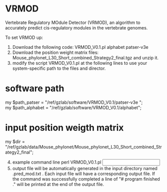 # VRMOD
Vertebrate Regulatory MOdule Detector (VRMOD), an algorithm to accurately predict cis-regulatory modules in the vertebrate genomes.

To set VRMOD up:
1. Download the following code:
  VRMOD_V0.1.pl
  alphabet
  patser-v3e
2. Download the position weight matrix files: Mouse_phylonet_L30_Short_combined_Strategy2_final.tgz and unzip it.
3. modify the script VRMOD_V0.1.pl at the following lines to use your system-specific path to the files and director.
   
# software path
my $path_patser = "/ref/gzlab/software/VRMOD_V0.1/patser-v3e ";                                                      
my $path_alphabet = "/ref/gzlab/software/VRMOD_V0.1/alphabet";

# input position weigth matrix                                                                                       
my $dir = "/ref/gzlab/data/Mouse_phylonet/Mouse_phylonet_L30_Short_combined_Strategy2_final";  

4. example command line
   perl  VRMOD_V0.1.pl <input dir path> <fasta input sequence file name>
5. output file will be automatically generated in the input directory named .pred_mod.txt . Each input file will have a corresponding output file. If the command was successfully completed a line of "# program finished ." will be printed at the end of the output file.
   
